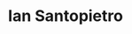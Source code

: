---
avatar: /images/people/iansantopietro.jpg
avatar_small: /images/people/iansantopietro_small.jpg
bio: Pop_OS User, Developer, Designer. GNOME Foundation Member.
homepage: https://system76.com/
instagram: null
linkedin: null
title: Ian Santopietro
twitter: https://twitter.com/isantop
type: guest
username: iansantopietro
youtube: null
---